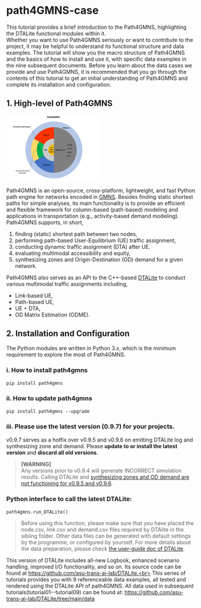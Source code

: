 # path4GMNS-case
This tutorial provides a brief introduction to the Path4GMNS, highlighting the DTALite functional modules within it.<br>
Whether you want to use Path4GMNS seriously or want to contribute to the project, it may be helpful to understand its functional structure and data examples. The tutorial will show you the macro structure of Path4GMNS and the basics of how to install and use it, with specific data examples in the nine subsequent documents. Before you learn about the data cases we provide and use Path4GMNS, it is recommended that you go through the contents of this tutorial to get an initial understanding of Path4GMNS and complete its installation and configuration.

## 1. High-level of Path4GMNS

<img src="img/architecture.png" alt="Flow Venn Diagram" width="50%"/>

Path4GMNS is an open-source, cross-platform, lightweight, and fast Python path engine for networks encoded in [GMNS](https://github.com/zephyr-data-specs/GMNS). Besides finding static shortest paths for simple analyses, its main functionality is to provide an efficient and flexible framework for column-based (path-based) modeling and applications in transportation (e.g., activity-based demand modeling). Path4GMNS supports, in short,

1. finding (static) shortest path between two nodes,
2. performing path-based User-Equilibrium (UE) traffic assignment,
3. conducting dynamic traffic assignment (DTA) after UE.
4. evaluating multimodal accessibility and equity,
5. synthesizing zones and Origin-Destination (OD) demand for a given network.

Path4GMNS also serves as an API to the C++-based [DTALite](https://github.com/jdlph/DTALite) to conduct various multimodal traffic assignments including,
   * Link-based UE,
   * Path-based UE,
   * UE + DTA,
   * OD Matrix Estimation (ODME).

## 2. Installation and Configuration
The Python modules are written in Python 3.x, which is the minimum requirement to explore the most of Path4GMNS. 
### i. How to install path4gmns
    pip install path4gmns

### ii. How to update path4gmns
    pip install path4gmns --upgrade

### iii. Please use the latest version (0.9.7) for your projects.
v0.9.7 serves as a hotfix over v0.9.5 and v0.9.6 on emitting DTALite log and synthesizing zone and demand. Please **update to or install the latest version** and **discard all old versions**.

> **[WARNING]** <br>
> Any versions prior to v0.9.4 will generate INCORRECT simulation results.
> Calling DTALite and [synthesizing zones and OD demand are not functioning for v0.9.5 and v0.9.6](https://github.com/jdlph/Path4GMNS/issues/41).


### Python interface to call the latest DTALite:
    path4gmns.run_DTALite()
> Before using this function, please make sure that you have placed the node.csv, link.csv and demand.csv files required by DTAlite in the sibling folder. Other data files can be generated with default settings by the programme, or configured by yourself. For more details about the data preparation, please check [the user-guide doc of DTALite](https://github.com/asu-trans-ai-lab/DTALite/tree/main/docs/user_guide).


This version of DTALite includes all-new Logbook, enhanced scenario handling, improved I/O functionality, and so on.
Its source code can be found at https://github.com/asu-trans-ai-lab/DTALite.<br>
This series of tutorials provides you with 9 referenceable data examples, all tested and rendered using the DTALite API of path4GMNS. All data used in subsequent tutorials(tutorial01--tutorial09) can be found at: https://github.com/asu-trans-ai-lab/DTALite/tree/main/data
